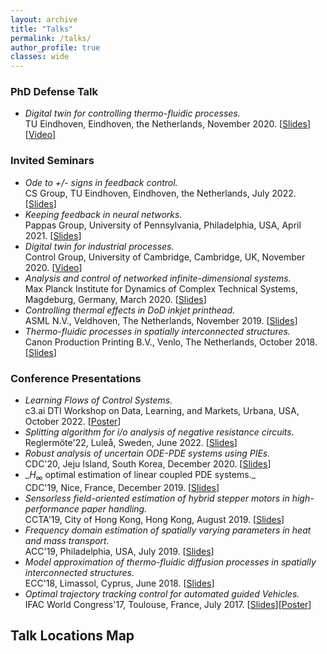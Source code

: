 ```yaml
---
layout: archive
title: "Talks"
permalink: /talks/
author_profile: true
classes: wide
---
```


### PhD Defense Talk

- _Digital twin for controlling thermo-fluidic processes._\
  TU Eindhoven, Eindhoven, the Netherlands, November 2020. [[Slides](/files/Slides/Slides-phd.pdf)][[Video](https://www.youtube.com/watch?v=h9y8sntrbBI)]

### Invited Seminars

- _Ode to +/- signs in feedback control._\
  CS Group, TU Eindhoven, Eindhoven, the Netherlands, July 2022. [[Slides](/files/Slides/Slides-tue.pdf)]
- _Keeping feedback in neural networks._\
  Pappas Group, University of Pennsylvania, Philadelphia, USA, April 2021. [[Slides](/files/Slides/Slides-upenn.pdf)]
- _Digital twin for industrial processes._\
  Control Group, University of Cambridge, Cambridge, UK, November 2020. [[Video](https://www.youtube.com/watch?v=za0Q_whXYRI)]
- _Analysis and control of networked infinite-dimensional systems._\
  Max Planck Institute for Dynamics of Complex Technical Systems, Magdeburg, Germany, March 2020. [[Slides](/files/Slides/Slides-mpi.pdf)]
- _Controlling thermal effects in DoD inkjet printhead._\
  ASML N.V., Veldhoven, The Netherlands, November 2019. [[Slides](/files/Slides/Slides-thermQ.pdf)]
- _Thermo-fluidic processes in spatially interconnected structures._\
  Canon Production Printing B.V., Venlo, The Netherlands, October 2018. [[Slides](/files/Slides/Slides-cpp.pdf)]

### Conference Presentations

- _Learning Flows of Control Systems._\
  c3.ai DTI Workshop on Data, Learning, and Markets, Urbana, USA, October 2022. [[Poster](/files/Slides/DTI_Poster_Amritam_.pdf)]
- _Splitting algorithm for i/o analysis of negative resistance circuits._\
  Reglermöte'22, Luleå, Sweden, June 2022. [[Slides](/files/Slides/Slides-ltu.pdf)]
- _Robust analysis of uncertain ODE-PDE systems using PIEs._\
  CDC'20, Jeju Island, South Korea, December 2020. [[Slides](/files/Slides/Slides-jeju.pdf)]
- _$H_{\infty}$ optimal estimation of linear coupled PDE systems.\_\
  CDC'19, Nice, France, December 2019. [[Slides](/files/Slides/Slides-nice.pdf)]
- _Sensorless field-oriented estimation of hybrid stepper motors in high-performance paper handling._\
  CCTA'19, City of Hong Kong, Hong Kong, August 2019. [[Slides](/files/Slides/Slides-ccta.pdf)]
- _Frequency domain estimation of spatially varying parameters in heat and mass transport._\
  ACC'19, Philadelphia, USA, July 2019. [[Slides](/files/Slides/Slides-acc.pdf)]
- _Model approximation of thermo-fluidic diffusion processes in spatially interconnected structures._\
  ECC'18, Limassol, Cyprus, June 2018. [[Slides](/files/Slides/Slides-ecc.pdf)]
- _Optimal trajectory tracking control for automated guided Vehicles._\
  IFAC World Congress'17, Toulouse, France, July 2017. [[Slides](/files/Slides/Slides-ifac17.pdf)][[Poster](/files/Slides/Poster-ifac17.pdf)]

## Talk Locations Map

<div id="talk-map" style="height: 500px; width: 100%; margin: 20px 0;"></div>

<link rel="stylesheet" href="https://unpkg.com/leaflet@1.9.4/dist/leaflet.css" />
<script src="https://unpkg.com/leaflet@1.9.4/dist/leaflet.js"></script>

<script>
// Talk locations data
const talkLocations = [
    {
        name: "PhD Defense Talk",
        location: "TU Eindhoven, Eindhoven, the Netherlands",
        coords: [51.4416, 5.4697],
        date: "November 2020",
        type: "PhD Defense"
    },
    {
        name: "Ode to +/- signs in feedback control",
        location: "TU Eindhoven, Eindhoven, the Netherlands",
        coords: [51.4416, 5.4697],
        date: "July 2022",
        type: "Invited Seminar"
    },
    {
        name: "Keeping feedback in neural networks",
        location: "University of Pennsylvania, Philadelphia, USA",
        coords: [39.9526, -75.1652],
        date: "April 2021",
        type: "Invited Seminar"
    },
    {
        name: "Digital twin for industrial processes",
        location: "University of Cambridge, Cambridge, UK",
        coords: [52.2053, 0.1218],
        date: "November 2020",
        type: "Invited Seminar"
    },
    {
        name: "Analysis and control of networked infinite-dimensional systems",
        location: "Max Planck Institute, Magdeburg, Germany",
        coords: [52.1205, 11.6276],
        date: "March 2020",
        type: "Invited Seminar"
    },
    {
        name: "Controlling thermal effects in DoD inkjet printhead",
        location: "ASML N.V., Veldhoven, The Netherlands",
        coords: [51.4208, 5.4097],
        date: "November 2019",
        type: "Invited Seminar"
    },
    {
        name: "Thermo-fluidic processes in spatially interconnected structures",
        location: "Canon Production Printing B.V., Venlo, The Netherlands",
        coords: [51.3703, 6.1724],
        date: "October 2018",
        type: "Invited Seminar"
    },
    {
        name: "Learning Flows of Control Systems",
        location: "c3.ai DTI Workshop, Urbana, USA",
        coords: [40.1106, -88.2073],
        date: "October 2022",
        type: "Conference"
    },
    {
        name: "Splitting algorithm for i/o analysis of negative resistance circuits",
        location: "Reglermöte'22, Luleå, Sweden",
        coords: [65.5848, 22.1567],
        date: "June 2022",
        type: "Conference"
    },
    {
        name: "Robust analysis of uncertain ODE-PDE systems using PIEs",
        location: "CDC'20, Jeju Island, South Korea",
        coords: [33.4996, 126.5312],
        date: "December 2020",
        type: "Conference"
    },
    {
        name: "H∞ optimal estimation of linear coupled PDE systems",
        location: "CDC'19, Nice, France",
        coords: [43.7102, 7.2620],
        date: "December 2019",
        type: "Conference"
    },
    {
        name: "Sensorless field-oriented estimation of hybrid stepper motors",
        location: "CCTA'19, Hong Kong",
        coords: [22.3193, 114.1694],
        date: "August 2019",
        type: "Conference"
    },
    {
        name: "Frequency domain estimation of spatially varying parameters",
        location: "ACC'19, Philadelphia, USA",
        coords: [39.9526, -75.1652],
        date: "July 2019",
        type: "Conference"
    },
    {
        name: "Model approximation of thermo-fluidic diffusion processes",
        location: "ECC'18, Limassol, Cyprus",
        coords: [34.7071, 33.0226],
        date: "June 2018",
        type: "Conference"
    },
    {
        name: "Optimal trajectory tracking control for automated guided Vehicles",
        location: "IFAC World Congress'17, Toulouse, France",
        coords: [43.6047, 1.4442],
        date: "July 2017",
        type: "Conference"
    }
];

// Initialize map
const map = L.map('talk-map').setView([30, 0], 2);

// Add OpenStreetMap tiles
L.tileLayer('https://{s}.tile.openstreetmap.org/{z}/{x}/{y}.png', {
    attribution: '© OpenStreetMap contributors'
}).addTo(map);

// Color coding for different talk types
const colors = {
    'PhD Defense': '#e74c3c',
    'Invited Seminar': '#3498db',
    'Conference': '#2ecc71'
};

// Add markers for each talk location
talkLocations.forEach(talk => {
    const marker = L.marker(talk.coords).addTo(map);
    
    const popupContent = `
        <div style="min-width: 200px;">
            <h4 style="margin: 0 0 8px 0; color: #333;">${talk.name}</h4>
            <p style="margin: 4px 0; color: #666;"><strong>Location:</strong> ${talk.location}</p>
            <p style="margin: 4px 0; color: #666;"><strong>Date:</strong> ${talk.date}</p>
            <p style="margin: 4px 0; color: #666;"><strong>Type:</strong> ${talk.type}</p>
        </div>
    `;
    
    marker.bindPopup(popupContent);
    
    // Color code the markers
    const icon = L.divIcon({
        className: 'custom-div-icon',
        html: `<div style="background-color: ${colors[talk.type]}; width: 12px; height: 12px; border-radius: 50%; border: 2px solid white; box-shadow: 0 0 4px rgba(0,0,0,0.3);"></div>`,
        iconSize: [12, 12],
        iconAnchor: [6, 6]
    });
    
    marker.setIcon(icon);
});

// Add legend
const legend = L.control({position: 'bottomright'});
legend.onAdd = function(map) {
    const div = L.DomUtil.create('div', 'info legend');
    div.style.backgroundColor = 'white';
    div.style.padding = '10px';
    div.style.borderRadius = '5px';
    div.style.boxShadow = '0 0 10px rgba(0,0,0,0.1)';
    div.innerHTML = `
        <h4 style="margin: 0 0 8px 0;">Talk Types</h4>
        <div style="display: flex; align-items: center; margin: 4px 0;">
            <div style="background-color: ${colors['PhD Defense']}; width: 12px; height: 12px; border-radius: 50%; margin-right: 8px;"></div>
            <span>PhD Defense</span>
        </div>
        <div style="display: flex; align-items: center; margin: 4px 0;">
            <div style="background-color: ${colors['Invited Seminar']}; width: 12px; height: 12px; border-radius: 50%; margin-right: 8px;"></div>
            <span>Invited Seminar</span>
        </div>
        <div style="display: flex; align-items: center; margin: 4px 0;">
            <div style="background-color: ${colors['Conference']}; width: 12px; height: 12px; border-radius: 50%; margin-right: 8px;"></div>
            <span>Conference</span>
        </div>
    `;
    return div;
};
legend.addTo(map);
</script>
